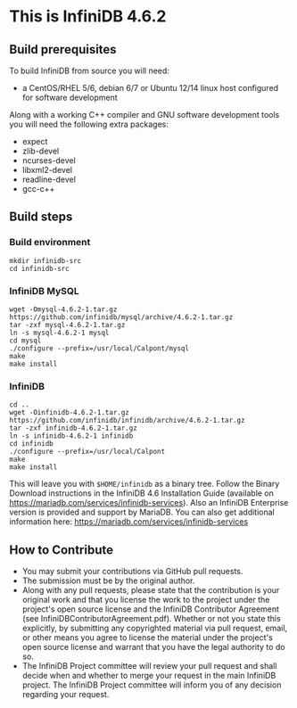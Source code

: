 # This is InfiniDB 4.6.2

## Build prerequisites
To build InfiniDB from source you will need:

  * a CentOS/RHEL 5/6, debian 6/7 or Ubuntu 12/14 linux host configured for software development

Along with a working C++ compiler and GNU software development tools you will need the following extra packages:

  * expect
  * zlib-devel
  * ncurses-devel
  * libxml2-devel
  * readline-devel
  * gcc-c++

## Build steps

### Build environment

    mkdir infinidb-src
    cd infinidb-src

### InfiniDB MySQL

    wget -Omysql-4.6.2-1.tar.gz https://github.com/infinidb/mysql/archive/4.6.2-1.tar.gz
    tar -zxf mysql-4.6.2-1.tar.gz
    ln -s mysql-4.6.2-1 mysql
    cd mysql
    ./configure --prefix=/usr/local/Calpont/mysql
    make
    make install
    
### InfiniDB

    cd ..
    wget -Oinfinidb-4.6.2-1.tar.gz https://github.com/infinidb/infinidb/archive/4.6.2-1.tar.gz
    tar -zxf infinidb-4.6.2-1.tar.gz
    ln -s infinidb-4.6.2-1 infinidb
    cd infinidb
    ./configure --prefix=/usr/local/Calpont
    make
    make install
    
This will leave you with `$HOME/infinidb` as a binary tree. Follow the Binary Download
instructions in the InfiniDB 4.6 Installation Guide 
(available on https://mariadb.com/services/infinidb-services).
Also an InfiniDB Enterprise version is provided and support by MariaDB. You can also 
get additional information here: https://mariadb.com/services/infinidb-services

## How to Contribute
  * You may submit your contributions via GitHub pull requests.
  * The submission must be by the original author.
  * Along with any pull requests, please state that the contribution is your original work
and that you license the work to the project under the project's open source license
and the InfiniDB Contributor Agreement
(see InfiniDBContributorAgreement.pdf). Whether or not you state this explicitly,
by submitting any copyrighted material via pull request, email, or other means you agree to
license the material under the project's open source license and warrant that you have the
legal authority to do so.
  * The InfiniDB Project committee will review your pull request and shall decide when and
whether to merge your request in the main InfiniDB project. The InfiniDB Project
committee will inform you of any decision regarding your request.

